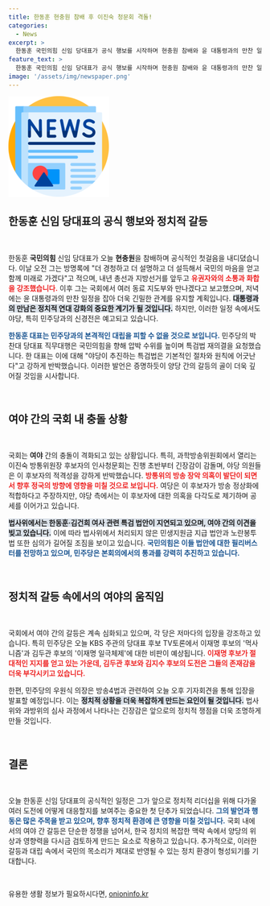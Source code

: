 ```yaml
---
title: 한동훈 현충원 참배 후 이진숙 청문회 격돌!
categories:
  - News
excerpt: >
  한동훈 국민의힘 신임 당대표가 공식 행보를 시작하며 현충원 참배와 윤 대통령과의 만찬 일정을 진행했습니다. 민주당과의 신경전도 고조되고 있어 향후 정치적 긴장감이 예고됩니다. 클릭하여 더 많은 소식을 확인해보세요!
feature_text: >
  한동훈 국민의힘 신임 당대표가 공식 행보를 시작하며 현충원 참배와 윤 대통령과의 만찬 일정을 진행했습니다. 민주당과의 신경전도 고조되고 있어 향후 정치적 긴장감이 예고됩니다. 클릭하여 더 많은 소식을 확인해보세요!
image: '/assets/img/newspaper.png'
---
```


<p><img src="/assets/img/newspaper.png" alt="kimp 속보" /></p>

<h2 data-ke-size="size26">한동훈 신임 당대표의 공식 행보와 정치적 갈등</h2>

<p data-ke-size="size16">&nbsp;</p>

<p>한동훈 <b>국민의힘</b> 신임 당대표가 오늘 <b>현충원</b>을 참배하며 공식적인 첫걸음을 내디뎠습니다. 이날 오전 그는 방명록에 "더 경청하고 더 설명하고 더 설득해서 국민의 마음을 얻고 함께 미래로 가겠다"고 적으며, 내년 총선과 지방선거를 앞두고 <b><span style="color: #ee2323;">유권자와의 소통과 화합을 강조했습니다.</span></b> 이후 그는 국회에서 여러 동료 지도부와 만나겠다고 보고했으며, 저녁에는 윤 대통령과의 만찬 일정을 잡아 더욱 긴밀한 관계를 유지할 계획입니다. <b><span style="background-color: #21538527;">대통령과의 만남은 정치적 연대 강화의 중요한 계기가 될 것입니다.</span></b> 하지만, 이러한 일정 속에서도 야당, 특히 민주당과의 신경전은 예고되고 있습니다.</p>

<p><b><span style="color: #1a5490;">한동훈 대표는 민주당과의 본격적인 대립을 피할 수 없을 것으로 보입니다.</span></b>  민주당의 박찬대 당대표 직무대행은 국민의힘을 향해 압박 수위를 높이며 특검법 재의결을 요청했습니다. 한 대표는 이에 대해 "야당이 추진하는 특검법은 기본적인 절차와 원칙에 어긋난다"고 강하게 반박했습니다. 이러한 발언은 증명하듯이 양당 간의 갈등의 골이 더욱 깊어질 것임을 시사합니다.</p>

<p data-ke-size="size16">&nbsp;</p>

<h2 data-ke-size="size26">여야 간의 국회 내 충돌 상황</h2>

<p data-ke-size="size16">&nbsp;</p>

<p>국회는 <b>여야</b> 간의 충돌이 격화되고 있는 상황입니다. 특히, 과학방송위원회에서 열리는 이진숙 방통위원장 후보자의 인사청문회는 진행 초반부터 긴장감이 감돌며, 야당 의원들은 이 후보자의 적격성을 강하게 반박했습니다. <b><span style="color: #ee2323;">방통위의 방송 장악 의혹이 발단이 되면서 향후 정국의 방향에 영향을 미칠 것으로 보입니다.</span></b> 여당은 이 후보자가 방송 정상화에 적합하다고 주장하지만, 야당 측에서는 이 후보자에 대한 의혹을 다각도로 제기하며 공세를 이어가고 있습니다.</p>

<p><b><span style="background-color: #21538527;">법사위에서는 한동훈·김건희 여사 관련 특검 법안이 지연되고 있으며, 여야 간의 이견을 빚고 있습니다.</span></b> 이에 따라 법사위에서 처리되지 않은 민생지원금 지급 법안과 노란봉투법 또한 심의가 길어질 조짐을 보이고 있습니다. <b><span style="color: #1a5490;">국민의힘은 이들 법안에 대한 필리버스터를 전망하고 있으며, 민주당은 본회의에서의 통과를 강력히 추진하고 있습니다.</span></b></p>

<p data-ke-size="size16">&nbsp;</p>

<h2 data-ke-size="size26">정치적 갈등 속에서의 여야의 움직임</h2>

<p data-ke-size="size16">&nbsp;</p>

<p>국회에서 여야 간의 갈등은 계속 심화되고 있으며, 각 당은 저마다의 입장을 강조하고 있습니다. 특히 민주당은 오늘 KBS 주관의 당대표 후보 TV토론에서 이재명 후보의 '먹사니즘'과 김두관 후보의 '이재명 일극체제'에 대한 비판이 예상됩니다. <b><span style="color: #ee2323;">이재명 후보가 절대적인 지지를 얻고 있는 가운데, 김두관 후보와 김지수 후보의 도전은 그들의 존재감을 더욱 부각시키고 있습니다.</span></b> </p>

<p>한편, 민주당의 우원식 의장은 방송4법과 관련하여 오늘 오후 기자회견을 통해 입장을 발표할 예정입니다. 이는 <b><span style="background-color: #21538527;">정치적 상황을 더욱 복잡하게 만드는 요인이 될 것입니다.</span></b> 법사위와 과방위의 심사 과정에서 나타나는 긴장감은 앞으로의 정치적 쟁점을 더욱 조명하게 만들 것입니다.</p>

<p data-ke-size="size16">&nbsp;</p>

<h2 data-ke-size="size26">결론</h2>

<p data-ke-size="size16">&nbsp;</p>

<p>오늘 한동훈 신임 당대표의 공식적인 일정은 그가 앞으로 정치적 리더십을 위해 다가올 여러 도전에 어떻게 대응할지를 보여주는 중요한 첫 단추가 되었습니다. <b><span style="color: #1a5490;">그의 발언과 행동은 많은 주목을 받고 있으며, 향후 정치적 환경에 큰 영향을 미칠 것입니다.</span></b> 국회 내에서의 여야 간 갈등은 단순한 정쟁을 넘어서, 한국 정치의 복잡한 맥락 속에서 양당의 위상과 영향력을 다시금 검토하게 만드는 요소로 작용하고 있습니다. 추가적으로, 이러한 갈등과 대립 속에서 국민의 목소리가 제대로 반영될 수 있는 정치 환경이 형성되기를 기대합니다.</p>

<p data-ke-size="size16">&nbsp;</p>
유용한 생활 정보가 필요하시다면, <a href="https://onioninfo.kr" rel="dofollow">onioninfo.kr</a>



